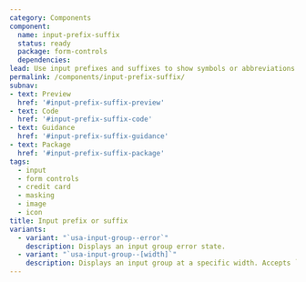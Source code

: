 ```yaml
---
category: Components
component:
  name: input-prefix-suffix
  status: ready
  package: form-controls
  dependencies:
lead: Use input prefixes and suffixes to show symbols or abbreviations that help users enter the right type of information in a form’s text input.
permalink: /components/input-prefix-suffix/
subnav:
- text: Preview
  href: '#input-prefix-suffix-preview'
- text: Code
  href: '#input-prefix-suffix-code'
- text: Guidance
  href: '#input-prefix-suffix-guidance'
- text: Package
  href: '#input-prefix-suffix-package'
tags:
  - input
  - form controls
  - credit card
  - masking
  - image
  - icon
title: Input prefix or suffix
variants:
  - variant: "`usa-input-group--error`"
    description: Displays an input group error state.
  - variant: "`usa-input-group--[width]`"
    description: Displays an input group at a specific width. Accepts `2xs` (5ex), `xs` (9ex), `sm` or `small` (13ex), `md` or `medium` (20ex), `lg` (30ex), `xl` (40ex), and `2xl` (50ex).
---
```

